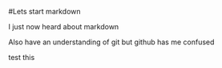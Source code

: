 #Lets start markdown

I just now heard about markdown

Also have an understanding of git but github has me confused

test this